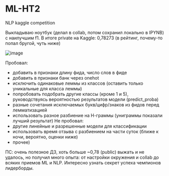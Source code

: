 # ML-HT2
NLP kaggle competition

Выкладываю ноутбук (делал в collab, потом сохранил локально в IPYNB) с наилучшим f1.
В итоге private на Kaggle: 0,78273 (в рейтинг, почему-то попал бругой, чуть ниже)

![image](https://user-images.githubusercontent.com/113061480/206924035-f15be6d0-fb7f-43f4-8359-037c18a1465a.png)

Пробовал:
  - добавить в признаки длину фида, число слов в фиде
  - добавить в признаки банк через onehot
  - исключить одинаковые леммы из классов (оставить только уникальные для класса леммы)
  - попробовать подобрать другие классы (кроме 1 и 5), руководствуясь вероятностью результатов модели (predict_proba)
  - разные сочетания исключаемых букв/цифр/знаков из фидов перед лемматизацией
  - использовать разное разбиение на Н-граммы (униграммы показали лучший результат)
Не пробовал:
  - другие линейные и разрешенные модели для классификации
  - использовать время отзыва с разбиением на части суток (ближе к ночи, вероятно, оценки ниже)
  - прочее)

ПС: очень полезное ДЗ, хоть больше ~0,78 (public) выжать и не удалось, но получил много опыта: от настройки окружения и collab до всяких приемов ML и NLP. Интересно узнать секрет успеха чемпионов лидерборды.
